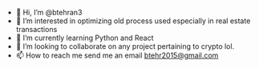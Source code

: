 - 👋 Hi, I’m @btehran3
- 👀 I’m interested in optimizing old process used especially in real estate transactions
- 🌱 I’m currently learning Python and React
- 💞️ I’m looking to collaborate on any project pertaining to crypto lol. 
- 📫 How to reach me send me an email  btehr2015@gmail.com

<!---
btehran3/btehran3 is a ✨ special ✨ repository because its `README.md` (this file) appears on your GitHub profile.
You can click the Preview link to take a look at your changes.
--->
